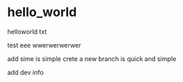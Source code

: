 # hello_world
helloworld
txt


test
eee
wwerwerwerwer


add sime is simple
crete a new branch is quick and simple

add dev info
